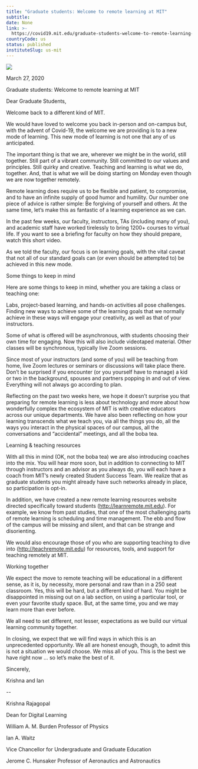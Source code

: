 ```yaml
---
title: "Graduate students: Welcome to remote learning at MIT"
subtitle: 
date: None
link: >-
  https://covid19.mit.edu/graduate-students-welcome-to-remote-learning-at-MIT
countryCode: us
status: published
instituteSlug: us-mit
---
```

![](https://covid19.mit.edu/themes/basis/favicon.ico)

March 27, 2020

Graduate students: Welcome to remote learning at MIT

Dear Graduate Students,

Welcome back to a different kind of MIT.

We would have loved to welcome you back in-person and on-campus but, with the advent of Covid-19, the welcome we are providing is to a new mode of learning. This new mode of learning is not one that any of us anticipated.



The important thing is that we are, wherever we might be in the world, still together. Still part of a vibrant community. Still committed to our values and principles. Still quirky and creative. Teaching and learning is what we do, together. And, that is what we will be doing starting on Monday even though we are now together remotely.

Remote learning does require us to be flexible and patient, to compromise, and to have an infinite supply of good humor and humility. Our number one piece of advice is rather simple: Be forgiving of yourself and others. At the same time, let’s make this as fantastic of a learning experience as we can.



In the past few weeks, our faculty, instructors, TAs (including many of you), and academic staff have worked tirelessly to bring 1200+ courses to virtual life. If you want to see a briefing for faculty on how they should prepare, watch this short video.



As we told the faculty, our focus is on learning goals, with the vital caveat that not all of our standard goals can (or even should be attempted to) be achieved in this new mode.

Some things to keep in mind

Here are some things to keep in mind, whether you are taking a class or teaching one:

Labs, project-based learning, and hands-on activities all pose challenges. Finding new ways to achieve some of the learning goals that we normally achieve in these ways will engage your creativity, as well as that of your instructors.

Some of what is offered will be asynchronous, with students choosing their own time for engaging. Now this will also include videotaped material. Other classes will be synchronous, typically live Zoom sessions.

Since most of your instructors (and some of you) will be teaching from home, live Zoom lectures or seminars or discussions will take place there. Don’t be surprised if you encounter (or you yourself have to manage) a kid or two in the background, spouses and partners popping in and out of view. Everything will not always go according to plan.

Reflecting on the past two weeks here, we hope it doesn’t surprise you that preparing for remote learning is less about technology and more about how wonderfully complex the ecosystem of MIT is with creative educators across our unique departments. We have also been reflecting on how your learning transcends what we teach you, via all the things you do, all the ways you interact in the physical spaces of our campus, all the conversations and “accidental” meetings, and all the boba tea.

Learning & teaching resources

With all this in mind (OK, not the boba tea) we are also introducing coaches into the mix. You will hear more soon, but in addition to connecting to MIT through instructors and an advisor as you always do, you will each have a coach from MIT’s newly created Student Success Team. We realize that as graduate students you might already have such networks already in place, so participation is opt-in.

In addition, we have created a new remote learning resources website directed specifically toward students (http://learnremote.mit.edu). For example, we know from past studies, that one of the most challenging parts of remote learning is scheduling and time management. The ebb and flow of the campus will be missing and silent, and that can be strange and disorienting.

We would also encourage those of you who are supporting teaching to dive into (http://teachremote.mit.edu) for resources, tools, and support for teaching remotely at MIT.

Working together

We expect the move to remote teaching will be educational in a different sense, as it is, by necessity, more personal and raw than in a 250 seat classroom. Yes, this will be hard, but a different kind of hard. You might be disappointed in missing out on a lab section, on using a particular tool, or even your favorite study space. But, at the same time, you and we may learn more than ever before.

We all need to set different, not lesser, expectations as we build our virtual learning community together.

In closing, we expect that we will find ways in which this is an unprecedented opportunity. We all are honest enough, though, to admit this is not a situation we would choose. We miss all of you. This is the best we have right now … so let’s make the best of it.

Sincerely,

Krishna and Ian



--



Krishna Rajagopal

Dean for Digital Learning

William A. M. Burden Professor of Physics



Ian A. Waitz

Vice Chancellor for Undergraduate and Graduate Education

Jerome C. Hunsaker Professor of Aeronautics and Astronautics